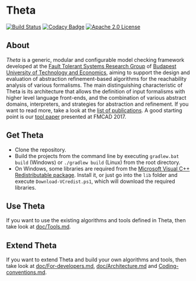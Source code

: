# Theta

[![Build Status](https://travis-ci.org/FTSRG/theta.svg?branch=master)](https://travis-ci.org/FTSRG/theta)
[![Codacy Badge](https://api.codacy.com/project/badge/Grade/bc5270fd2ba2412bb5f4b81b42d4b9f8)](https://www.codacy.com/app/tothtamas28/theta?utm_source=github.com&amp;utm_medium=referral&amp;utm_content=FTSRG/theta&amp;utm_campaign=Badge_Grade)
[![Apache 2.0 License](https://img.shields.io/badge/license-Apache--2-brightgreen.svg?style=flat)](https://www.apache.org/licenses/LICENSE-2.0)

## About

_Theta_ is a generic, modular and configurable model checking framework developed at the [Fault Tolerant Systems Research Group](http://inf.mit.bme.hu/en) of [Budapest University of Technology and Economics](http://www.bme.hu/?language=en), aiming to support the design and evaluation of abstraction refinement-based algorithms for the reachability analysis of various formalisms.
The main distinguishing characteristic of Theta is its architecture that allows the definition of input formalisms with higher level language front-ends, and the combination of various abstract domains, interpreters, and strategies for abstraction and refinement. If you want to read more, take a look at the [list of publications](http://home.mit.bme.hu/~hajdua/theta/). A good starting point is our [tool paper](http://home.mit.bme.hu/~hajdua/theta/fmcad2017.pdf) presented at FMCAD 2017.

## Get Theta

* Clone the repository.
* Build the projects from the command line by executing `gradlew.bat build` (Windows) or `./gradlew build` (Linux) from the root directory.
* On Windows, some libraries are required from the [Microsoft Visual C++ Redistributable package](https://www.microsoft.com/en-us/download/details.aspx?id=48145). Install it, or just go into the `lib` folder and execute `Download-VCredist.ps1`, which will download the required libraries.

## Use Theta

If you want to use the existing algorithms and tools defined in Theta, then take look at [doc/Tools.md](doc/Tools.md).

## Extend Theta

If you want to extend Theta and build your own algorithms and tools, then take look at [doc/For-developers.md](doc/For-developers.md), [doc/Architecture.md](doc/Architecture.md) and [Coding-conventions.md](doc/Coding-conventions.md).
